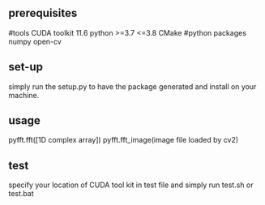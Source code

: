 ## prerequisites 
#tools
CUDA toolkit 11.6
python >=3.7 <=3.8
CMake
#python packages
numpy
open-cv


## set-up
simply run the setup.py to have the package generated and install on your machine.

## usage
pyfft.fft([1D complex array])
pyfft.fft_image(image file loaded by cv2)

 ## test
 specify your location of CUDA tool kit in test file and simply run test.sh or test.bat

